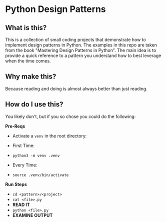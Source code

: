 # Python Design Patterns

## What is this?

This is a collection of small coding projects that demonstrate how to implement design patterns in Python. The examples in this repo are taken from the book "Mastering Design Patterns in Python". The main idea is to provide a quick reference to a pattern you understand how to best leverage when the time comes.

## Why make this?

Because reading and doing is almost always better than just reading.

## How do I use this?

You likely don't, but if you so chose you could do the following:

__Pre-Reqs__

- Activate a `venv` in the root directory:

- First Time:
- `python3 -m venv .venv` 

- Every Time:
- `source .venv/bin/activate`

__Run Steps__

- `cd <pattern>/<project>`
- `cat <file>.py`
- __READ IT__
- `python <file>.py`
- __EXAMINE OUTPUT__

